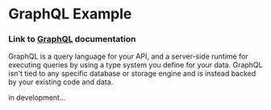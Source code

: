# GraphQL Example

### Link to [GraphQL](http://graphql.org/learn/) documentation

GraphQL is a query language for your API, and a server-side runtime for executing queries by using a type system you define for your data. GraphQL isn't tied to any specific database or storage engine and is instead backed by your existing code and data.

in development...


